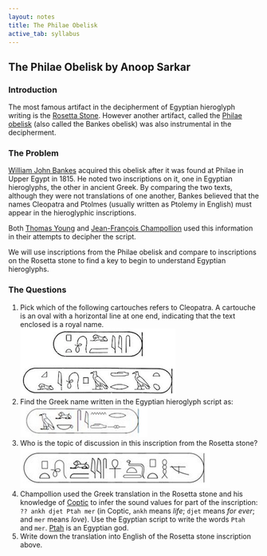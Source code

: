 ```yaml
---
layout: notes
title: The Philae Obelisk
active_tab: syllabus
---
```


## The Philae Obelisk <span class="text-muted">by Anoop Sarkar</span>

### Introduction

The most famous artifact in the decipherment of Egyptian hieroglyph
writing is the [Rosetta Stone](http://en.wikipedia.org/wiki/Rosetta_Stone).  However
another artifact, called the [Philae obelisk](http://en.wikipedia.org/wiki/Philae_obelisk) (also called
the Bankes obelisk) was also instrumental in the decipherment.

### The Problem

[William John Bankes](http://en.wikipedia.org/wiki/William_John_Bankes)
acquired this obelisk after it was found at Philae in Upper Egypt
in 1815.  He noted two inscriptions on it, one in Egyptian hieroglyphs,
the other in ancient Greek. By comparing the two texts, although
they were not translations of one another, Bankes believed that the
names Cleopatra and Ptolmes (usually written as Ptolemy in English)
must appear in the hieroglyphic inscriptions.

Both [Thomas Young](http://en.wikipedia.org/wiki/Thomas_Young_%28scientist%29)
and [Jean-François Champollion](http://en.wikipedia.org/wiki/Jean-Fran%C3%A7ois_Champollion)
used this information in their attempts to decipher the script. 

We will use inscriptions from the Philae obelisk and compare to inscriptions on the Rosetta
stone to find a key to begin to understand Egyptian hieroglyphs.

### The Questions

1. Pick which of the following cartouches refers to Cleopatra. A cartouche is an oval with a horizontal
line at one end, indicating that the text enclosed is a royal name.<br/>
![Philae obelisk inscription](../img/philae1.png 'Philae obelisk inscription')
1. Find the Greek name written in the Egyptian hieroglyph script as:<br/>
![Mystery glyph](../img/philae2.png 'Mystery glyph')
1. Who is the topic of discussion in this inscription from the Rosetta stone?<br/>
![Rosetta stone inscription](../img/rosetta1.png 'Rosetta stone inscription')
1. Champollion used the Greek translation in the Rosetta stone and his knowledge of [Coptic](http://en.wikipedia.org/wiki/Coptic_language) to infer
   the sound values for part of the inscription:
   `?? ankh djet Ptah mer` (in Coptic, `ankh` means _life_; `djet` means
   _for ever_; and `mer` means _love_). Use the Egyptian
   script to write the words `Ptah` and `mer`. [Ptah](http://en.wikipedia.org/wiki/Ptah) is an Egyptian god.
1. Write down the translation into English of the Rosetta stone inscription above.
